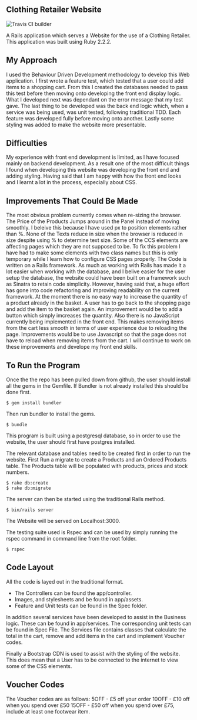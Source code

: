 Clothing Retailer Website
-------

![Travis CI builder](https://travis-ci.org/jonathansayer/clothing_retailer.svg?branch=master)

A Rails application which serves a Website for the use of a Clothing Retailer.
This application was built using Ruby 2.2.2.

My Approach
-------
I used the Behaviour Driven Development methodology to develop this Web application.
I first wrote a feature test, which tested that a user could add items to a shopping cart.
From this I created the databases needed to pass this test before then moving onto
developing the front end display logic. What I developed next was dependant on the
error message that my test gave. The last thing to be developed was the back end logic which,
when a service was being used, was unit tested, following traditional TDD. Each feature
was developed fully before moving onto another. Lastly some styling was added to
make the website more presentable.


Difficulties
-------
My experience with front end development is limited, as I have focused mainly on backend
development. As a result one of the most difficult things I found when developing this
website was developing the front end and adding styling. Having said that I am happy with
how the front end looks and I learnt a lot in the process, especially about CSS.


Improvements That Could Be Made
-------
The most obvious problem currently comes when re-sizing the browser. The Price of the Products Jumps around in the Panel instead of moving smoothly. I beleive this because I have used px to position elements rather than %. None of the Texts reduce in size when the browser is reduced in size despite using % to determine text size. 
Some of the CCS elements are affecting pages which they are not supposed to be. To fix this problem I have had to make some elements with two class names but this is only temporary while I learn how to configure CSS pages properly.
The Code is written on a Rails framework. As much as working with Rails has made
it a lot easier when working with the database, and I belive easier for the user setup the database, the website could have been built on a framework such as Sinatra to retain code simplicity. However, having said that, a huge effort has gone into code refactoring and improving readability on the current framework. 
At the moment there is no easy way to increase the quantity of a product already in the basket. A user has to go back to the shopping page and add the item to the basket again. An improvement would be to add a button which simply imcreases the quantity. 
Also there is no JavaScript currently being implemented in the front end. This makes removing items from the cart less smooth in terms of user experience due to reloading the page. Improvements would be to use Javascript so that the page does not have to reload when removing items from the cart. 
I will continue to work on these improvements and develope my front end skills.


To Run the Program
-------
Once the the repo has been pulled down from github, the user should install
all the gems in the Gemfile. If Bundler is not already installed this should be
done first.

```
$ gem install bundler
```

Then run bundler to install the gems.

```
$ bundle
 ```

This program is built using a postgresql database, so in order to use the website,
the user should first have postgres installed.

The relevant database and tables need to be created first in order to run the website.
First Run a migrate to create a Products and an Ordered Products table. The Products
table will be populated with products, prices and stock numbers.

```
$ rake db:create
$ rake db:migrate
```

The server can then be started using the traditional Rails method.

```
$ bin/rails server
```
The Website will be served on Localhost:3000.

The testing suite used is Rspec and can be used by simply running the rspec command
in command line from the root folder.

```
$ rspec
```

Code Layout
-------

All the code is layed out in the traditional format.
- The Controllers can be found the app/controller.
- Images, and stylesheets and be found in app/assets.
- Feature and Unit tests can be found in the Spec folder. 

In addition several services have been developed to assist in the Business logic. These can be found in app/services. The corresponding unit tests can be found in Spec File. The Services file contains classes that calculate
the total in the cart, remove and add items in the cart and implement Voucher codes.

Finally a Bootstrap CDN is used to assist with the styling of the website. This does mean that a User has to be connected to the internet to view some of the CSS elements. 

Voucher Codes
-------
The Voucher codes are as follows:
5OFF - £5 off your order
10OFF - £10 off when you spend over £50
15OFF - £50 off when you spend over £75, include at least one footwear item.
